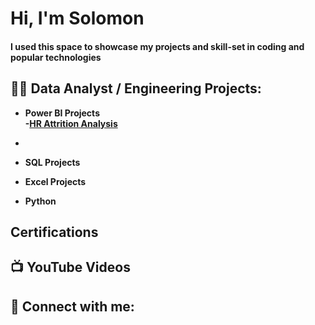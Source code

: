 <h1>Hi, I'm Solomon </h1>
<h4>I used this space to showcase my projects and skill-set in coding and popular technologies</h4>

<h2>👨‍💻 Data Analyst / Engineering Projects:</h2>

- <b>Power  BI Projects<br/>
-[HR Attrition Analysis](https://github.com/SolomonOlaotan/Power-BI-Dashboard/tree/main)
- </b>

  
- <b>SQL Projects</b>
  
- <b>Excel Projects</b>
 
- <b>Python</b>

<h2> Certifications</h2>


<h2>📺 YouTube Videos</h2>



<h2> 🤳 Connect with me:</h2>



[twitter]: https://twitter.com/joshmadakor
[youtube]: https://www.youtube.com/c/joshmadakor
[instagram]: https://www.instagram.com/joshmadakor/
[linkedin]: https://linkedin.com/in/joshmadakor
